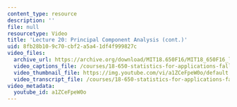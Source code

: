 ```yaml
---
content_type: resource
description: ''
file: null
resourcetype: Video
title: 'Lecture 20: Principal Component Analysis (cont.)'
uid: 8fb28b10-9c70-cbf2-a5a4-1df4f999827c
video_files:
  archive_url: https://archive.org/download/MIT18.650F16/MIT18_650F16_lec20_300k.mp4
  video_captions_file: /courses/18-650-statistics-for-applications-fall-2016/363f82891e795782b6f0bf5c4bc33a54_a1ZCeFpeW0o.vtt
  video_thumbnail_file: https://img.youtube.com/vi/a1ZCeFpeW0o/default.jpg
  video_transcript_file: /courses/18-650-statistics-for-applications-fall-2016/3f2c7cdbd905e5b076a75311ac447f0b_a1ZCeFpeW0o.pdf
video_metadata:
  youtube_id: a1ZCeFpeW0o
---
```

